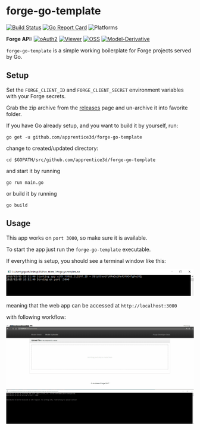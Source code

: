 # forge-go-template

[![Build Status](https://travis-ci.org/apprentice3d/forge-go-template.svg?branch=master)](https://travis-ci.org/apprentice3d/forge-go-template)
[![Go Report Card](https://goreportcard.com/badge/github.com/apprentice3d/forge-go-template)](https://goreportcard.com/report/github.com/apprentice3d/forge-go-template)
![Platforms](https://img.shields.io/badge/platform-windows%20%7C%20osx%20%7C%20linux-lightgray.svg)

**Forge API:** [![oAuth2](https://img.shields.io/badge/oAuth2-v1-green.svg)](http://developer-autodesk.github.io/)
[![Viewer](https://img.shields.io/badge/Viewer-v3.3-green.svg)](http://developer.autodesk.com/)
[![OSS](https://img.shields.io/badge/OSS-v2-green.svg)](http://developer.autodesk.com/)
[![Model-Derivative](https://img.shields.io/badge/Model%20Derivative-v2-green.svg)](http://developer.autodesk.com/)



`forge-go-template` is a simple working boilerplate for Forge projects served by Go.

## Setup
Set the ```FORGE_CLIENT_ID``` and ```FORGE_CLIENT_SECRET``` environment
variables with your Forge secrets.

Grab the zip archive from the [releases](https://github.com/apprentice3d/forge-go-template/releases) page
and un-archive it into favorite folder.

If you have Go already setup, and you want to build it by yourself, run:

    go get -u github.com/apprentice3d/forge-go-template

change to created/updated directory:

    cd $GOPATH/src/github.com/apprentice3d/forge-go-template

and start it by running

    go run main.go

or build it by running

    go build

## Usage

This app works on `port 3000`, so make sure it is available.

To start the app just run the `forge-go-template` executable.

If everything is setup, you should see a terminal window like this:

![](./doc/terminal.png)

meaning that the web app can be accessed at `http://localhost:3000`

with following workflow:

![](./doc/cover.gif)
